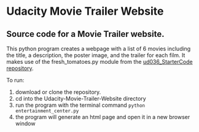 # Udacity Movie Trailer Website  

Source code for a Movie Trailer website.  
----

This python program creates a webpage with a list of 6 movies including the title, a description, the poster image, and the trailer for each film. It makes use of the fresh_tomatoes.py module from the [ud036_StarterCode repository](https://github.com/adarsh0806/ud036_StarterCode.git).  

To run:
1. download or clone the repository.
2. cd into the Udacity-Movie-Trailer-Website directory
3. run the program with the terminal command `python entertainment_center.py`
4. the program will generate an html page and open it in a new browser window
